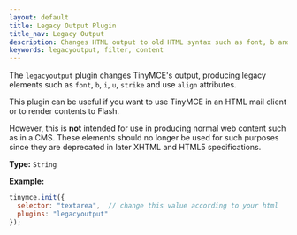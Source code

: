 ```yaml
---
layout: default
title: Legacy Output Plugin
title_nav: Legacy Output
description: Changes HTML output to old HTML syntax such as font, b and i
keywords: legacyoutput, filter, content
---
```


The `legacyoutput` plugin changes TinyMCE's output, producing legacy elements such as `font`, `b`, `i`, `u`, `strike` and use `align` attributes.

This plugin can be useful if you want to use TinyMCE in an HTML mail client or to render contents to Flash.

However, this is **not** intended for use in producing normal web content such as in a CMS. These elements should no longer be used for such purposes since they are deprecated in later XHTML and HTML5 specifications.

**Type:** `String`

**Example:**

```js
tinymce.init({
  selector: "textarea",  // change this value according to your html
  plugins: "legacyoutput"
});
```
